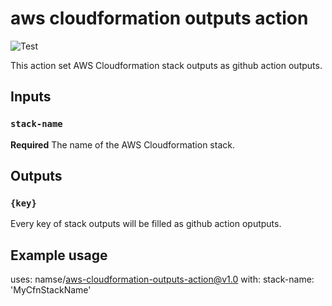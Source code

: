 # aws cloudformation outputs action

![Test](https://github.com/unioophere/aws-cloudformation-outputs-action/workflows/Test/badge.svg)

This action set AWS Cloudformation stack outputs as github action outputs.

## Inputs

### `stack-name`

**Required** The name of the AWS Cloudformation stack.

## Outputs

### `{key}`

Every key of stack outputs will be filled as github action oputputs.

## Example usage

uses: namse/aws-cloudformation-outputs-action@v1.0
with:
  stack-name: 'MyCfnStackName'
